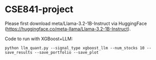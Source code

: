 # CSE841-project

Please first download meta/Llama-3.2-1B-Instruct via HuggingFace (https://huggingface.co/meta-llama/Llama-3.2-1B-Instruct).

Code to run with XGBoost+LLM:
```
python llm_quant.py --signal_type xgboost_llm --num_stocks 10 --save_results --save_portfolio --save_plot
```
